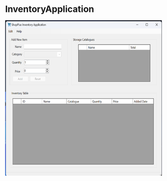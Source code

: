 # InventoryApplication
<div align=center>
<img src="./Assets/Images/pic1.png" height="500"/>
</div>
